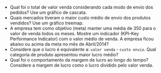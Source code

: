 + Qual foi o total de valor venda considerando cada modo de envio dos pedidos? Use um gráfico de cascata.
+ Quais mercados tiveram o maior custo médio de envio dos produtos vendidos? Use um gráfico treemap.
+ A empresa tem como objetivo (meta) manter uma média de 350 para o valor de venda todos os meses. Mostre um indicador (KPI–Key Performance Indicator) com o valor médio de venda. A empresa ficou abaixo ou acima da meta no mês de Abril/2014?
+ Considere que o lucro é equivalente a: `valor venda` - `custo envio`. Qual categoria de produto apresentou maior lucro médio?
+ Qual foi o comportamento da margem de lucro ao longo do tempo? Considere a margem de lucro como o lucro dividido pelo valor venda.